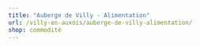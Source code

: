 ```yaml
---
title: "Auberge de Villy - Alimentation"
url: /villy-en-auxois/auberge-de-villy-alimentation/
shop: commodité
---
```


